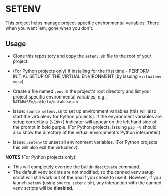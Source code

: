 # SETENV

This project helps manage project-specific environmental variables: There when
you want 'em, gone when you don't.

## Usage

* Clone this repository and copy the `setenv.sh` file to the root of your project.

* (For Python projects only) If installing for the first time - PERFORM INITIAL SETUP OF THE VIRTUAL ENVIRONMENT (by issuing `virtualenv venv`)

* Create a file named `.env` in the project's root directory and list your project specific environmental variables,
e.g., `DATABASE=/path/to/database.db`

* Issue: `source setenv.sh` to set up environment variables (this will also start the virtualenv for Python projects). If the environment variables are 
setup  correctly a `[VENV+]` indicator will appear on the left
hand side of the prompt in bold purple. (For Python projects, issuing `pip -V` should also show the directory of the 
virtual environment's Python interpreter.)

* Issue: `usetenv` to unset all environment variables. (For Python projects this will also exit the virtualenv).

__NOTES__ (For Python projects only):

* This will completely override the builtin `deactivate` command.
* The default venv scripts are not modified; so the canned venv setup script will still work out of
the box if you chose to use it. However, if you launch `setenv` (using `source setenv.sh`), any
interaction with the canned venv scripts will be __disabled__.
